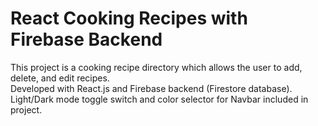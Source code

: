 # React Cooking Recipes with Firebase Backend
 
This project is a cooking recipe directory which allows the user to add, delete, and edit recipes.  
Developed with React.js and Firebase backend (Firestore database).  
Light/Dark mode toggle switch and color selector for Navbar included in project.

